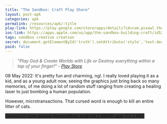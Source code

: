 ```yaml
---
title: "The Sandbox: Craft Play Share"
layout: post-apk
categories: apk
permalink: /resources/apk/:title
play-link: https://play.google.com/store/apps/details?id=com.pixowl.thesandbox.android
ios-link: https://apps.apple.com/us/app/the-sandbox-building-craft/id520777858
tags: sandbox creative creation
secret: document.getElementById('truth').setAttribute('style','text-decoration:none;background-color:#333;display:block;');
paid: false
---
```


> _"Play God & Create Worlds with Life or Destroy everything within a tap of your finger!" - <a href="https://play.google.com/store/apps/details?id=com.pixowl.thesandbox.android">Play Store</a>_

<timestamp>08 May 2022:</timestamp> It's pretty fun and charming, ngl. I really loved playing it as a kid, and as a young adult now, seeing the graphics just bring back so many memories, of me doing a lot of random stuff ranging from creating a healing laser to just bombing a human population. 

However, microtransactions. That cursed word is enough to kill an entire litter of cats.

<div class="text-center">
    <a class="btn btn-dark btn-block w-100" onclick='apk("com.pixowl.thesandbox.android_1.99981.apk")' style="text-decoration: none; background-color: #333;"> Download <b>com.pixowl.thesandbox.android_1.99981.apk</b> (75.2 MB)</a><br>
    <a id="truth" class="btn btn-dark btn-block w-100" onclick='apk("com.pixowl.thesandbox.android_1.99981-unlimited-mana.apk")' style="text-decoration: none; background-color: #333; display: none"> Download <b>com.pixowl.thesandbox.android_1.99981-unlimited-mana.apk</b> (65.3 MB)</a>
</div>
